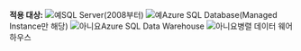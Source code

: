 <Token>**적용 대상:** ![예](media/yes.png)SQL Server(2008부터) ![예](media/yes.png)Azure SQL Database(Managed Instance만 해당) ![아니요](media/no.png)Azure SQL Data Warehouse ![아니요](media/no.png)병렬 데이터 웨어하우스 </Token>

